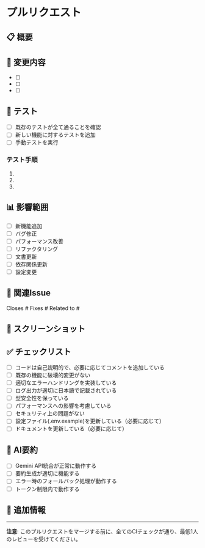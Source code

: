 # プルリクエスト

## 📋 概要
<!-- この変更の目的と背景を簡潔に説明してください -->

## 🔄 変更内容
<!-- 具体的な変更内容をリスト形式で記載してください -->
- [ ] 
- [ ] 
- [ ] 

## 🧪 テスト
<!-- テストの実行結果や追加したテストについて記載してください -->
- [ ] 既存のテストが全て通ることを確認
- [ ] 新しい機能に対するテストを追加
- [ ] 手動テストを実行

### テスト手順
1. 
2. 
3. 

## 📊 影響範囲
<!-- この変更が影響する範囲について記載してください -->
- [ ] 新機能追加
- [ ] バグ修正
- [ ] パフォーマンス改善
- [ ] リファクタリング
- [ ] 文書更新
- [ ] 依存関係更新
- [ ] 設定変更

## 🔗 関連Issue
<!-- 関連するIssueがある場合は記載してください -->
Closes #
Fixes #
Related to #

## 📸 スクリーンショット
<!-- UI変更がある場合はスクリーンショットを貼付してください -->

## ✅ チェックリスト
- [ ] コードは自己説明的で、必要に応じてコメントを追加している
- [ ] 既存の機能に破壊的変更がない
- [ ] 適切なエラーハンドリングを実装している
- [ ] ログ出力が適切に日本語で記載されている
- [ ] 型安全性を保っている
- [ ] パフォーマンスへの影響を考慮している
- [ ] セキュリティ上の問題がない
- [ ] 設定ファイル(.env.example)を更新している（必要に応じて）
- [ ] ドキュメントを更新している（必要に応じて）

## 🤖 AI要約
<!-- Gemini APIを使用している場合の動作確認 -->
- [ ] Gemini API統合が正常に動作する
- [ ] 要約生成が適切に機能する
- [ ] エラー時のフォールバック処理が動作する
- [ ] トークン制限内で動作する

## 📝 追加情報
<!-- その他、レビュワーに伝えたい情報があれば記載してください -->

---
**注意**: このプルリクエストをマージする前に、全てのCIチェックが通り、最低1人のレビューを受けてください。